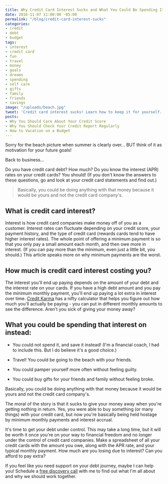 ```yaml
---
title: Why Credit Card Interest Sucks and What You Could Be Spending It On Instead
date: 2016-11-07 11:00:00 -05:00
permalink: "/blog/credit-card-interest-sucks"
categories:
- credit
- debt
- budget
tags:
- interest
- credit card
- fun
- travel
- money
- goals
- dreams
- spending
- self care
- gifts
- family
- friends
- savings
image: "/uploads/beach.jpg"
tweet: 'Credit card interest sucks! Learn how to keep it for yourself. #credit'
posts:
- Why You Should Care About Your Credit Score
- Why You Should Check Your Credit Report Regularly
- How to Vacation on a Budget
---
```


Sorry for the beach picture when summer is clearly over... BUT think of it as motivation for your future goals!

Back to business...

Do you have credit card debt? How much? Do you know the interest (APR) rates on your credit cards? You should! (If you don't know the answers to these questions, go and look at your credit card statements and find out.)

> Basically, you could be doing anything with that money because it would be yours and not the credit card company's.

## What is credit card interest?

Interest is how credit card companies make money off of you as a customer. Interest rates can fluctuate depending on your credit score, your payment history, and the type of credit card (rewards cards tend to have higher interest rates). The whole point of offering a minimum payment is so that you only pay a small amount each month, and then owe more in interest. (If you can pay more than the minimum, even just a little bit, you should.) This article speaks more on why minimum payments are the worst.

## How much is credit card interest costing you?

The interest you'll end up paying depends on the amount of your debt and the interest rate on your cards. If you have a high debt amount and you pay the minimum monthly payment, you'll end up paying a lot extra in interest over time. [Credit Karma](https://www.creditkarma.com/calculators/debtrepayment) has a nifty calculator that helps you figure out how much you'll actually be paying - you can put in different monthly amounts to see the difference. Aren't you sick of giving your money away?

## What you could be spending that interest on instead:

* You could not spend it, and save it instead! (I'm a financial coach, I had to include this. But I do believe it's a good choice.)

* Travel! You could be going to the beach with your friends.

* You could pamper yourself more often without feeling guilty.

* You could buy gifts for your friends and family without feeling broke.

Basically, you could be doing anything with that money because it would be yours and not the credit card company's.

The moral of the story is that it sucks to give your money away when you're getting nothing in return. Yes, you were able to buy something (or many things) with your credit card, but now you're basically being held hostage by minimum monthly payments and interest accrual.

It's time to get your debt under control. This may take a long time, but it will be worth it once you're on your way to financial freedom and no longer under the control of credit card companies. Make a spreadsheet of all your credit cards with the amount you owe, along with the APR rate, and your typical monthly payment. How much are you losing due to interest? Can you afford to pay extra?

If you feel like you need support on your debt journey, maybe I can help you! Schedule a [free discovery call](maggiegermano.com/coaching) with me to find out what I'm all about and why we should work together.